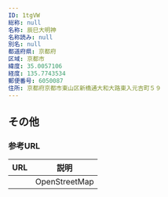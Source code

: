 ```yaml
---
ID: 1tgVW
総称: null
名称: 辰巳大明神
名称読み: null
別名: null
都道府県: 京都府
区域: 京都市
緯度: 35.0057106
経度: 135.7743534
郵便番号: 6050087
住所: 京都府京都市東山区新橋通大和大路東入元吉町５９
---
```


## その他

### 参考URL

| URL | 説明          |
| --- | ------------- |
|     | OpenStreetMap |
